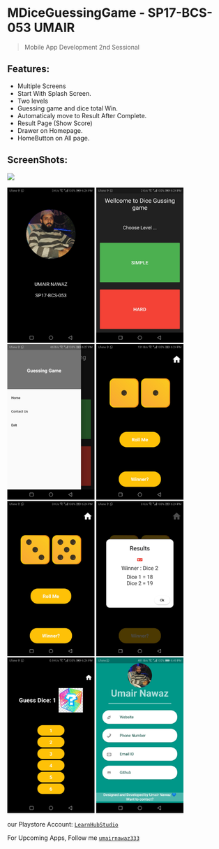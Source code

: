 # MDiceGuessingGame - SP17-BCS-053 UMAIR
> Mobile App Development 2nd Sessional


## Features:

* Multiple Screens
* Start With Splash Screen.
* Two levels
* Guessing game and dice total Win.
* Automaticaly move to Result After Complete.
* Result Page (Show Score)
* Drawer on Homepage.
* HomeButton on All page.


## ScreenShots:
<img src="SS/sss.gif" height="300em" />

<kbd><img src="SS/s1.jpg" width="200"></kbd>
<kbd><img src="SS/s2.jpg" width="200"></kbd>
<kbd><img src="SS/s3.jpg" width="200"></kbd>
<kbd><img src="SS/s4.jpg" width="200"></kbd>
<kbd><img src="SS/s5.jpg" width="200"></kbd>
<kbd><img src="SS/s6.jpg" width="200"></kbd>
<kbd><img src="SS/s7.jpg" width="200"></kbd>
<kbd><img src="SS/s8.jpg" width="200"></kbd>



our Playstore Account: 
[`LearnHubStudio`](https://play.google.com/store/apps/dev?id=7836337206155769013) 

 For Upcoming Apps, Follow me 
[`umairnawaz333`](https://github.com/umairnawaz333) 
